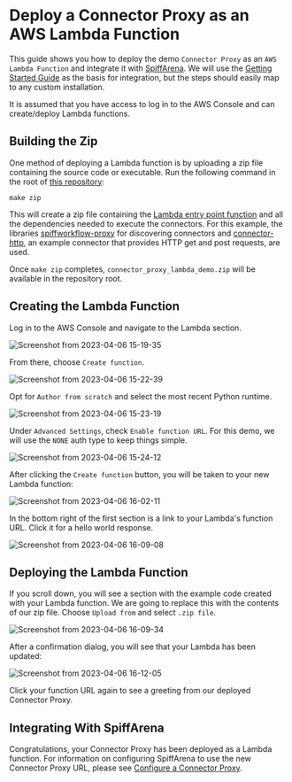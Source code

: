# Deploy a Connector Proxy as an AWS Lambda Function

This guide shows you how to deploy the demo `Connector Proxy` as an `AWS Lambda Function` and integrate it with [SpiffArena](https://www.spiffworkflow.org/pages/spiffarena/).
We will use the [Getting Started Guide](https://www.spiffworkflow.org/posts/articles/get_started/) as the basis for integration, but the steps should easily map to any custom installation.

It is assumed that you have access to log in to the AWS Console and can create/deploy Lambda functions.

## Building the Zip

One method of deploying a Lambda function is by uploading a zip file containing the source code or executable.
Run the following command in the root of [this repository](https://github.com/sartography/connector-proxy-lambda-demo):

```
make zip
```

This will create a zip file containing the [Lambda entry point function](https://github.com/sartography/connector-proxy-lambda-demo/blob/main/connector_proxy_lambda_demo/lambda_function.py#L5) and all the dependencies needed to execute the connectors.
For this example, the libraries [spiffworkflow-proxy](https://github.com/sartography/spiffworkflow-proxy) for discovering connectors and [connector-http](https://github.com/sartography/connector-http), an example connector that provides HTTP get and post requests, are used.

Once `make zip` completes, `connector_proxy_lambda_demo.zip` will be available in the repository root.

## Creating the Lambda Function

Log in to the AWS Console and navigate to the Lambda section.

![Screenshot from 2023-04-06 15-19-35](https://user-images.githubusercontent.com/100367399/230482600-bf5f72b4-f499-4d44-8f6b-814d8e4c67d2.png)

From there, choose `Create function`.

![Screenshot from 2023-04-06 15-22-39](https://user-images.githubusercontent.com/100367399/230482607-ad561180-9a4d-4ad1-8e4c-c97903f99100.png)

Opt for `Author from scratch` and select the most recent Python runtime.

![Screenshot from 2023-04-06 15-23-19](https://user-images.githubusercontent.com/100367399/230482609-8bece818-a41f-4f37-99c4-d9d10bef4d54.png)

Under `Advanced Settings`, check `Enable function URL`.
For this demo, we will use the `NONE` auth type to keep things simple.

![Screenshot from 2023-04-06 15-24-12](https://user-images.githubusercontent.com/100367399/230482613-8fa6c8ef-5035-4a77-9670-f7211bf92cc0.png)

After clicking the `Create function` button, you will be taken to your new Lambda function:

![Screenshot from 2023-04-06 16-02-11](https://user-images.githubusercontent.com/100367399/230482618-cf4cf088-3629-4832-9a3d-d81f29842aff.png)

In the bottom right of the first section is a link to your Lambda's function URL.
Click it for a hello world response.

![Screenshot from 2023-04-06 16-09-08](https://user-images.githubusercontent.com/100367399/230484874-7529b786-da15-4a2c-8731-3780712bc0ef.png)

## Deploying the Lambda Function

If you scroll down, you will see a section with the example code created with your Lambda function.
We are going to replace this with the contents of our zip file.
Choose `Upload from` and select `.zip file`.

![Screenshot from 2023-04-06 16-09-34](https://user-images.githubusercontent.com/100367399/230484774-c0b93e1a-e34d-47b3-813f-03598d5bd631.png)

After a confirmation dialog, you will see that your Lambda has been updated:

![Screenshot from 2023-04-06 16-12-05](https://user-images.githubusercontent.com/100367399/230485279-425e71ca-1c7f-4da3-b5e0-2fd2a464d746.png)

Click your function URL again to see a greeting from our deployed Connector Proxy.

## Integrating With SpiffArena

Congratulations, your Connector Proxy has been deployed as a Lambda function.
For information on configuring SpiffArena to use the new Connector Proxy URL, please see [Configure a Connector Proxy](configure_a_connector_proxy).

```{tags} how_to_guide, devops
```
